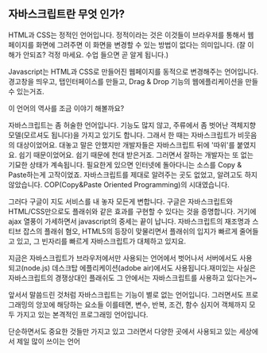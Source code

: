 ## 자바스크립트란 무엇 인가?


HTML과 CSS는 정적인 언어입니다. 정적이라는 것은 이것들이 브라우저를 통해서 웹페이지를 화면에 그려주면 이 화면을 변경할 수 있는 방법이 없다는 의미입니다. (잘 이해가 안되죠? 걱정 마세요. 수업 들으면 곧 알게 됩니다.) 

Javascript는 HTML과 CSS로 만들어진 웹페이지를 동적으로 변경해주는 언어입니다. 경고창을 띄우고, 탭인터페이스를 만들고, Drag & Drop 기능의 웹에플리케이션을 만들수 있는거죠. 

이 언어의 역사를 조금 이야기 해볼까요? 

자바스크립트는 좀 허술한 언어입니다. 기능도 많지 않고, 주류에서 좀 벗어난 객체지향 모델(모르셔도 됩니다)을 가지고 있기도 합니다. 그래서 한 때는 자바스크립트가 비웃음의 대상이었어요. 대놓고 말은 안했지만 개발자들은 자바스크립트 뒤에 '따위'를 붙였지요. 쉽기 때문이었어요. 쉽기 때문에 천대 받은거죠. 그러면서 잘하는 개발자는 또 없는 기묘한 상태가 계속됩니다. 필요한게 있으면 인터넷에 돌아다니는 소스를 Copy & Paste하는게 고작이었죠. 자바스크립트를 제대로 알려주는 곳도 없었고, 알려고도 하지 않았습니다. COP(Copy&Paste Oriented Programming)의 시대였습니다. 

그러다 구글이 지도 서비스를 내 놓자 모든게 변합니다. 구글은 자바스크립트와 HTML/CSS만으로도 플래쉬와 같은 효과를 구현할 수 있다는 것을 증명합니다.  거기에 ajax 열풍이 가세하면서 javascript의 중세는 끝이 납니다. 자바스크립트의 재조명과 스티브 잡스의 플래쉬 혐오, HTML5의 등장이 맞물리면서 플래쉬의 입지가 빠르게 줄어들고 있고, 그 빈자리를 빠르게 자바스크립트가 대체하고 있지요. 

지금은 자바스크립트가 브라우저에서만 사용되는 언어에서 벗어나서 서버에서도 사용되고(node.js) 데스크탑 에플리케이션(adobe air)에서도 사용됩니다.재미있는 사실은 자바스크립트의 경쟁상대인 플래쉬도 그 안에서는 자바스크립트를 사용하고 있다는거~ 

앞서서 말씀드린 것처럼 자바스크립트는 기능이 별로 없는 언어입니다. 그러면서도 프로그래밍의 앙꼬에 해당하는 요소들 이를테면, 변수, 반복, 조건, 함수 심지어 객체까지 모두 가지고 있는 본격적인 프로그래밍 언어입니다. 

단순하면서도
중요한 것들만 가지고 있고
그러면서 다양한 곳에서 사용되고 있는
세상에서 제일 많이 쓰이는 언어  


